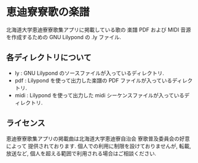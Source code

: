 # 恵迪寮寮歌の楽譜
北海道大学恵迪寮寮歌集アプリに掲載している歌の
楽譜 PDF および MIDI 音源を作成するための GNU Lilypond の .ly ファイル. 

## 各ディレクトリについて
* ly : GNU Lilypond のソースファイルが入っているディレクトリ. 
* pdf : Lilypond を使って出力した楽譜の PDF ファイルが入っているディレクトリ. 
* midi : Lilypond を使って出力した midi シーケンスファイルが入っているディレクトリ. 

## ライセンス
恵迪寮寮歌集アプリの掲載曲は北海道大学恵迪寮自治会 寮歌普及委員会の好意によって
提供されております. 個人での利用に制限を設けておりませんが, 
転載, 放送など, 個人を超える範囲で利用される場合はご相談ください. 

